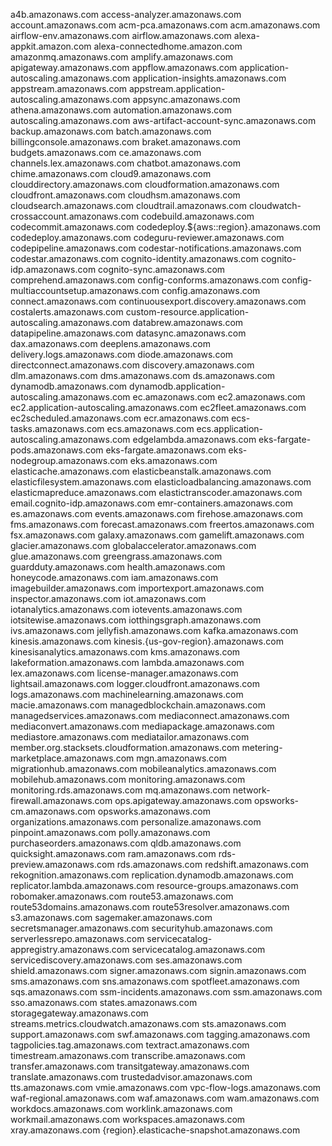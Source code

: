 a4b.amazonaws.com
access-analyzer.amazonaws.com
account.amazonaws.com
acm-pca.amazonaws.com
acm.amazonaws.com
airflow-env.amazonaws.com
airflow.amazonaws.com
alexa-appkit.amazon.com
alexa-connectedhome.amazon.com
amazonmq.amazonaws.com
amplify.amazonaws.com
apigateway.amazonaws.com
appflow.amazonaws.com
application-autoscaling.amazonaws.com
application-insights.amazonaws.com
appstream.amazonaws.com
appstream.application-autoscaling.amazonaws.com
appsync.amazonaws.com
athena.amazonaws.com
automation.amazonaws.com
autoscaling.amazonaws.com
aws-artifact-account-sync.amazonaws.com
backup.amazonaws.com
batch.amazonaws.com
billingconsole.amazonaws.com
braket.amazonaws.com
budgets.amazonaws.com
ce.amazonaws.com
channels.lex.amazonaws.com
chatbot.amazonaws.com
chime.amazonaws.com
cloud9.amazonaws.com
clouddirectory.amazonaws.com
cloudformation.amazonaws.com
cloudfront.amazonaws.com
cloudhsm.amazonaws.com
cloudsearch.amazonaws.com
cloudtrail.amazonaws.com
cloudwatch-crossaccount.amazonaws.com
codebuild.amazonaws.com
codecommit.amazonaws.com
codedeploy.${aws::region}.amazonaws.com
codedeploy.amazonaws.com
codeguru-reviewer.amazonaws.com
codepipeline.amazonaws.com
codestar-notifications.amazonaws.com
codestar.amazonaws.com
cognito-identity.amazonaws.com
cognito-idp.amazonaws.com
cognito-sync.amazonaws.com
comprehend.amazonaws.com
config-conforms.amazonaws.com
config-multiaccountsetup.amazonaws.com
config.amazonaws.com
connect.amazonaws.com
continuousexport.discovery.amazonaws.com
costalerts.amazonaws.com
custom-resource.application-autoscaling.amazonaws.com
databrew.amazonaws.com
datapipeline.amazonaws.com
datasync.amazonaws.com
dax.amazonaws.com
deeplens.amazonaws.com
delivery.logs.amazonaws.com
diode.amazonaws.com
directconnect.amazonaws.com
discovery.amazonaws.com
dlm.amazonaws.com
dms.amazonaws.com
ds.amazonaws.com
dynamodb.amazonaws.com
dynamodb.application-autoscaling.amazonaws.com
ec.amazonaws.com
ec2.amazonaws.com
ec2.application-autoscaling.amazonaws.com
ec2fleet.amazonaws.com
ec2scheduled.amazonaws.com
ecr.amazonaws.com
ecs-tasks.amazonaws.com
ecs.amazonaws.com
ecs.application-autoscaling.amazonaws.com
edgelambda.amazonaws.com
eks-fargate-pods.amazonaws.com
eks-fargate.amazonaws.com
eks-nodegroup.amazonaws.com
eks.amazonaws.com
elasticache.amazonaws.com
elasticbeanstalk.amazonaws.com
elasticfilesystem.amazonaws.com
elasticloadbalancing.amazonaws.com
elasticmapreduce.amazonaws.com
elastictranscoder.amazonaws.com
email.cognito-idp.amazonaws.com
emr-containers.amazonaws.com
es.amazonaws.com
events.amazonaws.com
firehose.amazonaws.com
fms.amazonaws.com
forecast.amazonaws.com
freertos.amazonaws.com
fsx.amazonaws.com
galaxy.amazonaws.com
gamelift.amazonaws.com
glacier.amazonaws.com
globalaccelerator.amazonaws.com
glue.amazonaws.com
greengrass.amazonaws.com
guardduty.amazonaws.com
health.amazonaws.com
honeycode.amazonaws.com
iam.amazonaws.com
imagebuilder.amazonaws.com
importexport.amazonaws.com
inspector.amazonaws.com
iot.amazonaws.com
iotanalytics.amazonaws.com
iotevents.amazonaws.com
iotsitewise.amazonaws.com
iotthingsgraph.amazonaws.com
ivs.amazonaws.com
jellyfish.amazonaws.com
kafka.amazonaws.com
kinesis.amazonaws.com
kinesis.{us-gov-region}.amazonaws.com
kinesisanalytics.amazonaws.com
kms.amazonaws.com
lakeformation.amazonaws.com
lambda.amazonaws.com
lex.amazonaws.com
license-manager.amazonaws.com
lightsail.amazonaws.com
logger.cloudfront.amazonaws.com
logs.amazonaws.com
machinelearning.amazonaws.com
macie.amazonaws.com
managedblockchain.amazonaws.com
managedservices.amazonaws.com
mediaconnect.amazonaws.com
mediaconvert.amazonaws.com
mediapackage.amazonaws.com
mediastore.amazonaws.com
mediatailor.amazonaws.com
member.org.stacksets.cloudformation.amazonaws.com
metering-marketplace.amazonaws.com
mgn.amazonaws.com
migrationhub.amazonaws.com
mobileanalytics.amazonaws.com
mobilehub.amazonaws.com
monitoring.amazonaws.com
monitoring.rds.amazonaws.com
mq.amazonaws.com
network-firewall.amazonaws.com
ops.apigateway.amazonaws.com
opsworks-cm.amazonaws.com
opsworks.amazonaws.com
organizations.amazonaws.com
personalize.amazonaws.com
pinpoint.amazonaws.com
polly.amazonaws.com
purchaseorders.amazonaws.com
qldb.amazonaws.com
quicksight.amazonaws.com
ram.amazonaws.com
rds-preview.amazonaws.com
rds.amazonaws.com
redshift.amazonaws.com
rekognition.amazonaws.com
replication.dynamodb.amazonaws.com
replicator.lambda.amazonaws.com
resource-groups.amazonaws.com
robomaker.amazonaws.com
route53.amazonaws.com
route53domains.amazonaws.com
route53resolver.amazonaws.com
s3.amazonaws.com
sagemaker.amazonaws.com
secretsmanager.amazonaws.com
securityhub.amazonaws.com
serverlessrepo.amazonaws.com
servicecatalog-appregistry.amazonaws.com
servicecatalog.amazonaws.com
servicediscovery.amazonaws.com
ses.amazonaws.com
shield.amazonaws.com
signer.amazonaws.com
signin.amazonaws.com
sms.amazonaws.com
sns.amazonaws.com
spotfleet.amazonaws.com
sqs.amazonaws.com
ssm-incidents.amazonaws.com
ssm.amazonaws.com
sso.amazonaws.com
states.amazonaws.com
storagegateway.amazonaws.com
streams.metrics.cloudwatch.amazonaws.com
sts.amazonaws.com
support.amazonaws.com
swf.amazonaws.com
tagging.amazonaws.com
tagpolicies.tag.amazonaws.com
textract.amazonaws.com
timestream.amazonaws.com
transcribe.amazonaws.com
transfer.amazonaws.com
transitgateway.amazonaws.com
translate.amazonaws.com
trustedadvisor.amazonaws.com
tts.amazonaws.com
vmie.amazonaws.com
vpc-flow-logs.amazonaws.com
waf-regional.amazonaws.com
waf.amazonaws.com
wam.amazonaws.com
workdocs.amazonaws.com
worklink.amazonaws.com
workmail.amazonaws.com
workspaces.amazonaws.com
xray.amazonaws.com
{region}.elasticache-snapshot.amazonaws.com